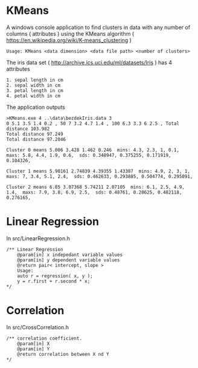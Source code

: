 # KMeans

A windows console application to find clusters in data with any number of columns ( attributes ) using the KMeans algorithm (  https://en.wikipedia.org/wiki/K-means_clustering )

```
Usage: KMeans <data dimension> <data file path> <number of clusters>
```

The iris data set ( http://archive.ics.uci.edu/ml/datasets/Iris ) has 4 attributes

```
1. sepal length in cm 
2. sepal width in cm 
3. petal length in cm 
4. petal width in cm 
```

The application outputs

```
>KMeans.exe 4 ..\data\bezdekIris.data 3
0 5.1 3.5 1.4 0.2 , 50 7 3.2 4.7 1.4 , 100 6.3 3.3 6 2.5 , Total distance 103.982
Total distance 97.249
Total distance 97.2046

Cluster 0 means 5.006 3.428 1.462 0.246  mins: 4.3, 2.3, 1, 0.1,  maxs: 5.8, 4.4, 1.9, 0.6,  sds: 0.348947, 0.375255, 0.171919, 0.104326,

Cluster 1 means 5.90161 2.74839 4.39355 1.43387  mins: 4.9, 2, 3, 1,  maxs: 7, 3.4, 5.1, 2.4,  sds: 0.462633, 0.293885, 0.504774, 0.295091,

Cluster 2 means 6.85 3.07368 5.74211 2.07105  mins: 6.1, 2.5, 4.9, 1.4,  maxs: 7.9, 3.8, 6.9, 2.5,  sds: 0.48761, 0.28625, 0.482118, 0.276165,
```
# Linear Regression

In src/LinearRegression.h

```
/** Linear Regression
    @param[in] x indepedant variable values
    @param[in] y dependent variable values
    @return pair< intercept, slope >
    Usage:
    auto r = regression( x, y );
    y = r.first + r.second * x;
*/
```

# Correlation

In src/CrossCorrelation.h

```
/** correlation coefficient.
    @param[in] X
    @param[in] Y
    @return correlation between X nd Y
*/
```
